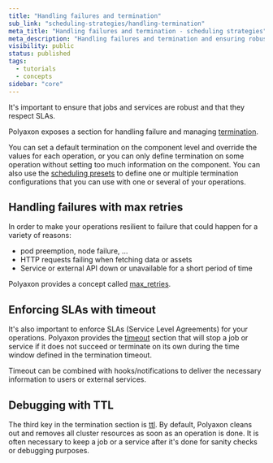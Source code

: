 ```yaml
---
title: "Handling failures and termination"
sub_link: "scheduling-strategies/handling-termination"
meta_title: "Handling failures and termination - scheduling strategies"
meta_description: "Handling failures and termination and ensuring robust scheduling."
visibility: public
status: published
tags:
  - tutorials
  - concepts
sidebar: "core"
---
```


It's important to ensure that jobs and services are robust and that they respect SLAs.
  
Polyaxon exposes a section for handling failure and managing [termination](/docs/core/specification/termination/).

You can set a default termination on the component level and override the values for each operation, 
or you can only define termination on some operation without setting too much information on the component.
You can also use the [scheduling presets](/docs/core/scheduling-strategies/presets/)
to define one or multiple termination configurations that you can use with one or several of your operations.

## Handling failures with max retries

In order to make your operations resilient to failure that could happen for a variety of reasons:
 * pod preemption, node failure, ...
 * HTTP requests failing when fetching data or assets
 * Service or external API down or unavailable for a short period of time

Polyaxon provides a concept called [max_retries](/docs/core/specification/termination/#maxretries).


## Enforcing SLAs with timeout

It's also important to enforce SLAs (Service Level Agreements) for your operations.
Polyaxon provides the [timeout](/docs/core/specification/termination/#maxretries) section that 
will stop a job or service if it does not succeed or terminate on its own during the time window defined in the termination timeout.

Timeout can be combined with hooks/notifications to deliver the necessary information to users or external services. 


## Debugging with TTL

The third key in the termination section is [ttl](/docs/core/specification/termination/#ttl).
By default, Polyaxon cleans out and removes all cluster resources as soon as an operation is done.
It is often necessary to keep a job or a service after it's done for sanity checks or debugging purposes. 
